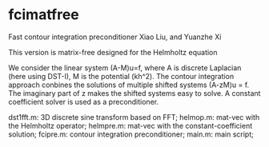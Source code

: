 # fcimatfree

Fast contour integration preconditioner
Xiao Liu, and Yuanzhe Xi

This version is matrix-free designed for the Helmholtz equation

We consider the linear system (A-M)u=f, where A is discrete Laplacian (here using DST-I), M is the potential (kh^2). The contour integration approach conbines the solutions of multiple shifted systems (A-zM)u = f. The imaginary part of z makes the shifted systems easy to solve. A constant coefficient solver is used as a preconditioner.

dst1fft.m: 3D discrete sine transform based on FFT;
helmop.m: mat-vec with the Helmholtz operator;
helmpre.m: mat-vec with the constant-coefficient solution;
fcipre.m: contour integration preconditioner;
main.m: main script;
